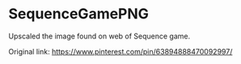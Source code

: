 # SequenceGamePNG
Upscaled the image found on web of Sequence game.

Original link: https://www.pinterest.com/pin/63894888470092997/
